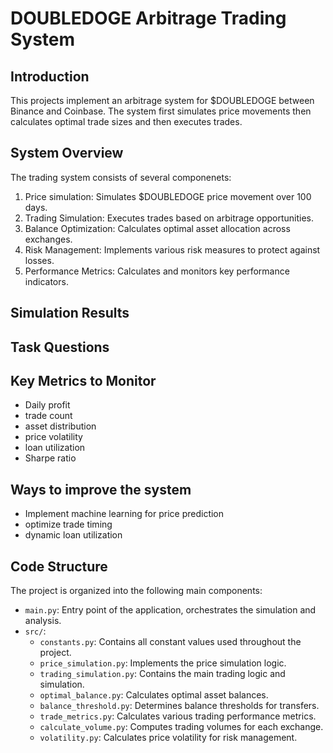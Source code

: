# DOUBLEDOGE Arbitrage Trading System

## Introduction

This projects implement an arbitrage system for $DOUBLEDOGE between Binance and Coinbase. The system first simulates price movements then calculates optimal trade sizes and then executes trades.

## System Overview

The trading system consists of several componenets:

1. Price simulation: Simulates $DOUBLEDOGE price movement over 100 days.
2. Trading Simulation: Executes trades based on arbitrage opportunities.
3. Balance Optimization: Calculates optimal asset allocation across exchanges.
4. Risk Management: Implements various risk measures to protect against losses.
5. Performance Metrics: Calculates and monitors key performance indicators.

## Simulation Results

## Task Questions

## Key Metrics to Monitor

- Daily profit
- trade count
- asset distribution
- price volatility
- loan utilization
- Sharpe ratio

## Ways to improve the system

- Implement machine learning for price prediction
- optimize trade timing
- dynamic loan utilization

## Code Structure

The project is organized into the following main components:

- `main.py`: Entry point of the application, orchestrates the simulation and analysis.
- `src/`:
  - `constants.py`: Contains all constant values used throughout the project.
  - `price_simulation.py`: Implements the price simulation logic.
  - `trading_simulation.py`: Contains the main trading logic and simulation.
  - `optimal_balance.py`: Calculates optimal asset balances.
  - `balance_threshold.py`: Determines balance thresholds for transfers.
  - `trade_metrics.py`: Calculates various trading performance metrics.
  - `calculate_volume.py`: Computes trading volumes for each exchange.
  - `volatility.py`: Calculates price volatility for risk management.
